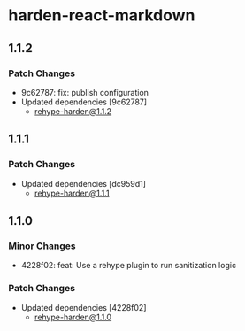 # harden-react-markdown

## 1.1.2

### Patch Changes

- 9c62787: fix: publish configuration
- Updated dependencies [9c62787]
  - rehype-harden@1.1.2

## 1.1.1

### Patch Changes

- Updated dependencies [dc959d1]
  - rehype-harden@1.1.1

## 1.1.0

### Minor Changes

- 4228f02: feat: Use a rehype plugin to run sanitization logic

### Patch Changes

- Updated dependencies [4228f02]
  - rehype-harden@1.1.0

